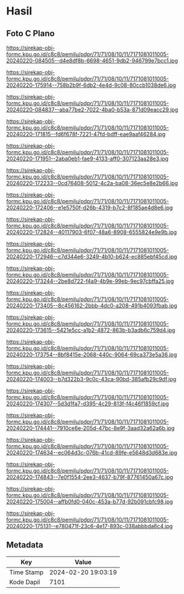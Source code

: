 # Hasil

## Foto C Plano

https://sirekap-obj-formc.kpu.go.id/c8c8/pemilu/pdpr/71/71/08/10/11/7171081011005-20240220-084505--d4e8df8b-6698-4651-9db2-946799e7bcc1.jpg

https://sirekap-obj-formc.kpu.go.id/c8c8/pemilu/pdpr/71/71/08/10/11/7171081011005-20240220-175914--758b2b9f-6db2-4e4d-9c08-80ccb1038de6.jpg

https://sirekap-obj-formc.kpu.go.id/c8c8/pemilu/pdpr/71/71/08/10/11/7171081011005-20240220-084837--aba77be2-7022-4ba0-b53a-871d09eacc29.jpg

https://sirekap-obj-formc.kpu.go.id/c8c8/pemilu/pdpr/71/71/08/10/11/7171081011005-20240220-171815--fd6f678f-7221-47fd-bdff-eae9aaf46284.jpg

https://sirekap-obj-formc.kpu.go.id/c8c8/pemilu/pdpr/71/71/08/10/11/7171081011005-20240220-171951--2aba0eb1-fae9-4133-aff0-307123aa28e3.jpg

https://sirekap-obj-formc.kpu.go.id/c8c8/pemilu/pdpr/71/71/08/10/11/7171081011005-20240220-172233--0cd76408-5012-4c2a-ba08-36ec5e8e2b66.jpg

https://sirekap-obj-formc.kpu.go.id/c8c8/pemilu/pdpr/71/71/08/10/11/7171081011005-20240220-172406--e1e5750f-d26b-4319-b7c2-8f185ae4d8e6.jpg

https://sirekap-obj-formc.kpu.go.id/c8c8/pemilu/pdpr/71/71/08/10/11/7171081011005-20240220-172824--40117903-6f07-48a6-8908-6555824e9e9b.jpg

https://sirekap-obj-formc.kpu.go.id/c8c8/pemilu/pdpr/71/71/08/10/11/7171081011005-20240220-172946--c7d344e6-3249-4b10-b624-ec885ebf45cd.jpg

https://sirekap-obj-formc.kpu.go.id/c8c8/pemilu/pdpr/71/71/08/10/11/7171081011005-20240220-173244--2be8d722-f4a9-4b9e-99eb-9ec97cbffa25.jpg

https://sirekap-obj-formc.kpu.go.id/c8c8/pemilu/pdpr/71/71/08/10/11/7171081011005-20240220-173405--8c456162-2bbb-4dc0-a208-491b4093fbab.jpg

https://sirekap-obj-formc.kpu.go.id/c8c8/pemilu/pdpr/71/71/08/10/11/7171081011005-20240220-173615--5421e5cc-a1b2-4872-863b-b3adb6c759d4.jpg

https://sirekap-obj-formc.kpu.go.id/c8c8/pemilu/pdpr/71/71/08/10/11/7171081011005-20240220-173754--8bf8415e-2068-440c-9064-69ca373e5a36.jpg

https://sirekap-obj-formc.kpu.go.id/c8c8/pemilu/pdpr/71/71/08/10/11/7171081011005-20240220-174003--b7d322b3-9c0c-43ca-90bd-385afb29c9df.jpg

https://sirekap-obj-formc.kpu.go.id/c8c8/pemilu/pdpr/71/71/08/10/11/7171081011005-20240220-174307--5d3d1fa7-d395-4c29-813f-f4c46f1859cf.jpg

https://sirekap-obj-formc.kpu.go.id/c8c8/pemilu/pdpr/71/71/08/10/11/7171081011005-20240220-174441--7910ce6e-205d-47bc-8e9f-3aad32a62a6b.jpg

https://sirekap-obj-formc.kpu.go.id/c8c8/pemilu/pdpr/71/71/08/10/11/7171081011005-20240220-174634--ec064d3c-076b-41cd-89fe-e5648d3d683e.jpg

https://sirekap-obj-formc.kpu.go.id/c8c8/pemilu/pdpr/71/71/08/10/11/7171081011005-20240220-174843--7e0f1554-2ee3-4637-b79f-87761450a67c.jpg

https://sirekap-obj-formc.kpu.go.id/c8c8/pemilu/pdpr/71/71/08/10/11/7171081011005-20240220-175004--affb0fd0-040c-453a-b77d-92b091cbfc98.jpg

https://sirekap-obj-formc.kpu.go.id/c8c8/pemilu/pdpr/71/71/08/10/11/7171081011005-20240220-175131--e780471f-23c6-4e17-893c-038abbbda6c4.jpg


## Metadata

| Key        | Value               |
| ---------- | ------------------- |
| Time Stamp | 2024-02-20 19:03:19 |
| Kode Dapil | 7101                |



